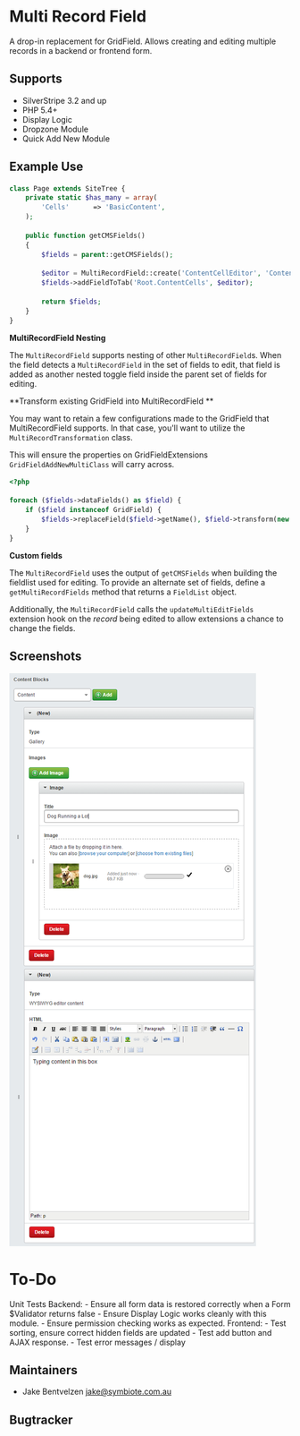 # Multi Record Field

A drop-in replacement for GridField.
Allows creating and editing multiple records in a backend or frontend form.

## Supports

* SilverStripe 3.2 and up
* PHP 5.4+
* Display Logic
* Dropzone Module
* Quick Add New Module

## Example Use
 

```php
class Page extends SiteTree {
    private static $has_many = array(
        'Cells'      => 'BasicContent',
    );

    public function getCMSFields()
    {
        $fields = parent::getCMSFields();

        $editor = MultiRecordField::create('ContentCellEditor', 'Content Cells', $this->Cells());
        $fields->addFieldToTab('Root.ContentCells', $editor);

        return $fields;
    }
}
```

**MultiRecordField Nesting**

The `MultiRecordField` supports nesting of other 
`MultiRecordField`s. When the field detects a `MultiRecordField` 
in the set of fields to edit, that field is added as another nested toggle 
field inside the parent set of fields for editing. 

**Transform existing GridField into MultiRecordField **

You may want to retain a few configurations made to the GridField that MultiRecordField supports.
In that case, you'll want to utilize the `MultiRecordTransformation` class.

This will ensure the properties on GridFieldExtensions `GridFieldAddNewMultiClass` will carry across.

```php
<?php

foreach ($fields->dataFields() as $field) {
    if ($field instanceof GridField) {
        $fields->replaceField($field->getName(), $field->transform(new MultiRecordTransformation));
    }
}
```

**Custom fields**

The `MultiRecordField` uses the output of `getCMSFields` when building
the fieldlist used for editing. To provide an alternate set of fields, define
a `getMultiRecordFields` method that returns a `FieldList` object.

Additionally, the `MultiRecordField` calls the `updateMultiEditFields` 
extension hook on the _record_ being edited to allow extensions a chance to
change the fields. 

## Screenshots

![Alt text](/screenshots/1.png "Image of using Elemental with MultiRecordField")

# To-Do

Unit Tests
Backend:
    - Ensure all form data is restored correctly when a Form $Validator returns false
    - Ensure Display Logic works cleanly with this module.
    - Ensure permission checking works as expected.
Frontend:
    - Test sorting, ensure correct hidden fields are updated
    - Test add button and AJAX response.
    - Test error messages / display

## Maintainers

* Jake Bentvelzen <jake@symbiote.com.au>
 
## Bugtracker
